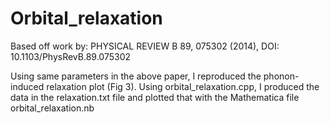 # Orbital_relaxation
Based off work by: PHYSICAL REVIEW B 89, 075302 (2014), DOI: 10.1103/PhysRevB.89.075302 

Using same parameters in the above paper, I reproduced the phonon-induced relaxation plot (Fig 3). Using orbital_relaxation.cpp, I produced the data in the relaxation.txt file and plotted that with the Mathematica file orbital_relaxation.nb

